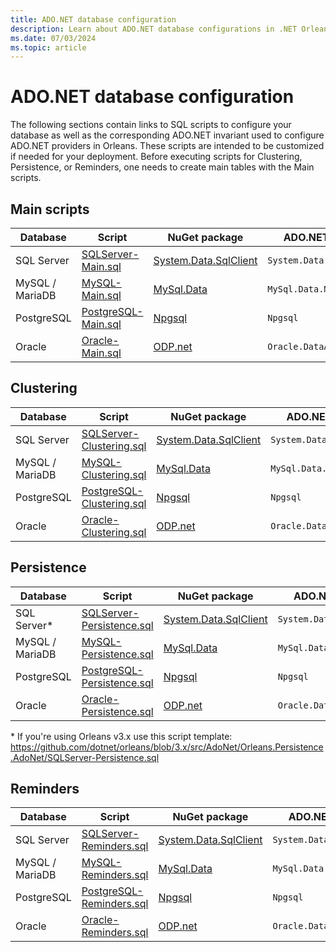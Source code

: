 ```yaml
---
title: ADO.NET database configuration
description: Learn about ADO.NET database configurations in .NET Orleans.
ms.date: 07/03/2024
ms.topic: article
---
```


# ADO.NET database configuration

The following sections contain links to SQL scripts to configure your database as well as the corresponding ADO.NET invariant used to configure ADO.NET providers in Orleans. These scripts are intended to be customized if needed for your deployment. Before executing scripts for Clustering, Persistence, or Reminders, one needs to create main tables with the Main scripts.

## Main scripts

| Database | Script | NuGet package| ADO.NET invariant |
|--|--|--|--|
| SQL Server | [SQLServer-Main.sql](https://github.com/dotnet/orleans/blob/main/src/AdoNet/Shared/SQLServer-Main.sql) | [System.Data.SqlClient](https://www.nuget.org/packages/System.Data.SqlClient/) | `System.Data.SqlClient` |
| MySQL / MariaDB | [MySQL-Main.sql](https://github.com/dotnet/orleans/blob/main/src/AdoNet/Shared/MySQL-Main.sql) | [MySql.Data](https://www.nuget.org/packages/MySql.Data/) | `MySql.Data.MySqlClient` |
| PostgreSQL | [PostgreSQL-Main.sql](https://github.com/dotnet/orleans/blob/main/src/AdoNet/Shared/PostgreSQL-Main.sql) | [Npgsql](https://www.nuget.org/packages/Npgsql/) | `Npgsql` |
| Oracle | [Oracle-Main.sql](https://github.com/dotnet/orleans/blob/main/src/AdoNet/Shared/Oracle-Main.sql) | [ODP.net](https://www.nuget.org/packages/Oracle.ManagedDataAccess/) | `Oracle.DataAccess.Client` |

## Clustering

| Database | Script | NuGet package| ADO.NET invariant |
|--|--|--|--|
| SQL Server | [SQLServer-Clustering.sql](https://github.com/dotnet/orleans/blob/main/src/AdoNet/Orleans.Clustering.AdoNet/SQLServer-Clustering.sql) | [System.Data.SqlClient](https://www.nuget.org/packages/System.Data.SqlClient/) | `System.Data.SqlClient` |
| MySQL / MariaDB | [MySQL-Clustering.sql](https://github.com/dotnet/orleans/blob/main/src/AdoNet/Orleans.Clustering.AdoNet/MySQL-Clustering.sql) | [MySql.Data](https://www.nuget.org/packages/MySql.Data/) | `MySql.Data.MySqlClient` |
| PostgreSQL | [PostgreSQL-Clustering.sql](https://github.com/dotnet/orleans/blob/main/src/AdoNet/Orleans.Clustering.AdoNet/PostgreSQL-Clustering.sql) | [Npgsql](https://www.nuget.org/packages/Npgsql/) | `Npgsql` |
| Oracle | [Oracle-Clustering.sql](https://github.com/dotnet/orleans/blob/main/src/AdoNet/Orleans.Clustering.AdoNet/Oracle-Clustering.sql) | [ODP.net](https://www.nuget.org/packages/Oracle.ManagedDataAccess/) | `Oracle.DataAccess.Client` |

## Persistence

| Database | Script | NuGet package| ADO.NET invariant |
|--|--|--|--|
| SQL Server* | [SQLServer-Persistence.sql](https://github.com/dotnet/orleans/blob/main/src/AdoNet/Orleans.Persistence.AdoNet/SQLServer-Persistence.sql) | [System.Data.SqlClient](https://www.nuget.org/packages/System.Data.SqlClient/) | `System.Data.SqlClient` |
| MySQL / MariaDB | [MySQL-Persistence.sql](https://github.com/dotnet/orleans/blob/main/src/AdoNet/Orleans.Persistence.AdoNet/MySQL-Persistence.sql) | [MySql.Data](https://www.nuget.org/packages/MySql.Data/) | `MySql.Data.MySqlClient` |
| PostgreSQL | [PostgreSQL-Persistence.sql](https://github.com/dotnet/orleans/blob/main/src/AdoNet/Orleans.Persistence.AdoNet/PostgreSQL-Persistence.sql) | [Npgsql](https://www.nuget.org/packages/Npgsql/) | `Npgsql` |
| Oracle | [Oracle-Persistence.sql](https://github.com/dotnet/orleans/blob/main/src/AdoNet/Orleans.Persistence.AdoNet/Oracle-Persistence.sql) | [ODP.net](https://www.nuget.org/packages/Oracle.ManagedDataAccess/) | `Oracle.DataAccess.Client` |

\* If you're using Orleans v3.x use this script template: <https://github.com/dotnet/orleans/blob/3.x/src/AdoNet/Orleans.Persistence.AdoNet/SQLServer-Persistence.sql>

## Reminders

| Database | Script | NuGet package| ADO.NET invariant |
|--|--|--|--|
| SQL Server | [SQLServer-Reminders.sql](https://github.com/dotnet/orleans/blob/main/src/AdoNet/Orleans.Reminders.AdoNet/SQLServer-Reminders.sql) | [System.Data.SqlClient](https://www.nuget.org/packages/System.Data.SqlClient/) | `System.Data.SqlClient` |
| MySQL / MariaDB | [MySQL-Reminders.sql](https://github.com/dotnet/orleans/blob/main/src/AdoNet/Orleans.Reminders.AdoNet/MySQL-Reminders.sql) | [MySql.Data](https://www.nuget.org/packages/MySql.Data/) | `MySql.Data.MySqlClient` |
| PostgreSQL | [PostgreSQL-Reminders.sql](https://github.com/dotnet/orleans/blob/main/src/AdoNet/Orleans.Reminders.AdoNet/PostgreSQL-Reminders.sql) | [Npgsql](https://www.nuget.org/packages/Npgsql/) | `Npgsql` |
| Oracle | [Oracle-Reminders.sql](https://github.com/dotnet/orleans/blob/main/src/AdoNet/Orleans.Reminders.AdoNet/Oracle-Reminders.sql) | [ODP.net](https://www.nuget.org/packages/Oracle.ManagedDataAccess/) | `Oracle.DataAccess.Client` |
